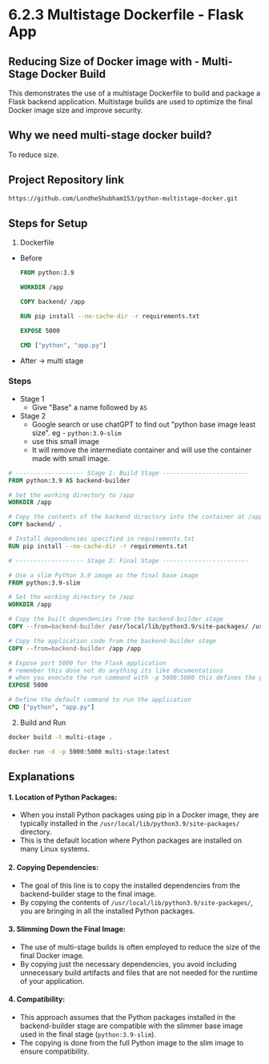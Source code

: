 # 6.2.3 Multistage Dockerfile - Flask App

## Reducing Size of Docker image with - Multi-Stage Docker Build

This demonstrates the use of a multistage Dockerfile to build and package a Flask backend application. Multistage builds are used to optimize the final Docker image size and improve security.

## Why we need multi-stage docker build?

To reduce size.

## Project Repository link

```bash
https://github.com/LondheShubham153/python-multistage-docker.git
```

## Steps for Setup

1. Dockerfile

- Before

  ```dockerfile
  FROM python:3.9

  WORKDIR /app

  COPY backend/ /app

  RUN pip install --no-cache-dir -r requirements.txt

  EXPOSE 5000

  CMD ["python", "app.py"]
  ```

- After -> multi stage

### Steps

- Stage 1
  - Give "Base" a name followed by `AS`
- Stage 2
  - Google search or use chatGPT to find out "python base image least size". eg - `python:3.9-slim`
  - use this small image
  - It will remove the intermediate container and will use the container made with small image.

```dockerfile
# ------------------- Stage 1: Build Stage ------------------------
FROM python:3.9 AS backend-builder

# Set the working directory to /app
WORKDIR /app

# Copy the contents of the backend directory into the container at /app
COPY backend/ .

# Install dependencies specified in requirements.txt
RUN pip install --no-cache-dir -r requirements.txt

# ------------------- Stage 2: Final Stage ------------------------

# Use a slim Python 3.9 image as the final base image
FROM python:3.9-slim

# Set the working directory to /app
WORKDIR /app

# Copy the built dependencies from the backend-builder stage
COPY --from=backend-builder /usr/local/lib/python3.9/site-packages/ /usr/local/lib/python3.9/site-packages/

# Copy the application code from the backend-builder stage
COPY --from=backend-builder /app /app

# Expose port 5000 for the Flask application
# remember this dose not do anything its like documentations
# when you execute the run command with -p 5000:5000 this defines the port
EXPOSE 5000

# Define the default command to run the application
CMD ["python", "app.py"]
```

2. Build and Run

```bash
docker build -t multi-stage .
```

```bash
docker run -d -p 5000:5000 multi-stage:latest
```

## Explanations

#### 1. Location of Python Packages:

- When you install Python packages using pip in a Docker image, they are typically installed in the `/usr/local/lib/python3.9/site-packages/` directory.
- This is the default location where Python packages are installed on many Linux systems.

#### 2. Copying Dependencies:

- The goal of this line is to copy the installed dependencies from the backend-builder stage to the final image.
- By copying the contents of `/usr/local/lib/python3.9/site-packages/`, you are bringing in all the installed Python packages.

#### 3. Slimming Down the Final Image:

- The use of multi-stage builds is often employed to reduce the size of the final Docker image.
- By copying just the necessary dependencies, you avoid including unnecessary build artifacts and files that are not needed for the runtime of your application.

#### 4. Compatibility:

- This approach assumes that the Python packages installed in the backend-builder stage are compatible with the slimmer base image used in the final stage (`python:3.9-slim`).
- The copying is done from the full Python image to the slim image to ensure compatibility.
